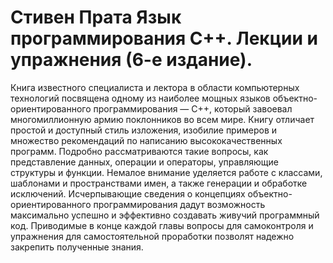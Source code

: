 # Стивен Прата Язык программирования С++. Лекции и упражнения (6-е издание).
Книга известного специалиста и лектора в области компьютерных технологий посвящена одному из наиболее мощных языков объектно-ориентированного программирования — С++, который завоевал многомиллионную армию поклонников во всем мире. Книгу отличает простой и доступный стиль изложения, изобилие примеров и множество рекомендаций по написанию высококачественных программ. Подробно рассматриваются такие вопросы, как представление данных, операции и операторы, управляющие структуры и функции. Немалое внимание уделяется работе с классами, шаблонами и пространствами имен, а также генерации и обработке исключений. Исчерпывающие сведения о концепциях объектно-ориентированного программирования дадут возможность максимально успешно и эффективно создавать живучий программный код. Приводимые в конце каждой главы вопросы для самоконтроля и упражнения для самостоятельной проработки позволят надежно закрепить полученные знания.
